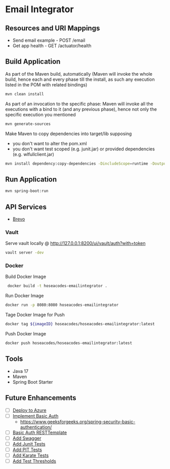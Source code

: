 # Email Integrator

## Resources and URI Mappings

- Send email example - POST /email
- Get app health - GET /actuator/health

## Build Application

As part of the Maven build, automatically (Maven will invoke the whole build, hence each and every phase till the install, as such any execution listed in the POM with related bindings)


```bash
mvn clean install
```

As part of an invocation to the specific phase: Maven will invoke all the executions with a bind to it (and any previous phase), hence not only the specific execution you mentioned

```bash
mvn generate-sources
```

Make Maven to copy dependencies into target/lib supposing
- you don't want to alter the pom.xml
- you don't want test scoped (e.g. junit.jar) or provided dependencies (e.g. wlfullclient.jar)

```bash
mvn install dependency:copy-dependencies -DincludeScope=runtime -DoutputDirectory=target/lib
```

## Run Application

```bash
mvn spring-boot:run
```

## API Services
- [Brevo](https://github.com/sendinblue/APIv3-java-library?tab=readme-ov-file)

### Vault

Serve vault locally @ http://127.0.0.1:8200/ui/vault/auth?with=token

```bash
vault server -dev
```

### Docker

Build Docker Image

```bash
 docker build -t hoseacodes-emailintegrator .    
 ```

Run Docker Image

```bash
docker run -p 8080:8080 hoseacodes-emailintegrator
```

Tage Docker Image for Push

```bash
docker tag ${imageID} hoseacodes/hoseacodes-emailintegrator:latest
```

Push Docker Image 

```bash
docker push hoseacodes/hoseacodes-emailintegrator:latest        
```

## Tools

- Java 17
- Maven
- Spring Boot Starter

## Future Enhancements 

- [ ] [Deploy to Azure](https://spring.io/guides/gs/spring-boot-for-azure)
- [ ] [Implement Basic Auth](https://medium.com/javarevisited/spring-boot-securing-api-with-basic-authentication-bdd3ad2266f5)
  - https://www.geeksforgeeks.org/spring-security-basic-authentication/
- [ ] [Basic Auth RESTTemplate](https://www.baeldung.com/how-to-use-resttemplate-with-basic-authentication-in-spring)
- [ ] [Add Swagger]()
- [ ] [Add Junit Tests]()
- [ ] [Add PIT Tests]()
- [ ] [Add Karate Tests]()
- [ ] [Add Test Thresholds]()